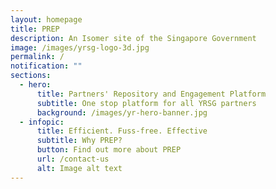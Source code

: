 ```yaml
---
layout: homepage
title: PREP
description: An Isomer site of the Singapore Government
image: /images/yrsg-logo-3d.jpg
permalink: /
notification: ""
sections:
  - hero:
      title: Partners' Repository and Engagement Platform
      subtitle: One stop platform for all YRSG partners
      background: /images/yr-hero-banner.jpg
  - infopic:
      title: Efficient. Fuss-free. Effective
      subtitle: Why PREP?
      button: Find out more about PREP
      url: /contact-us
      alt: Image alt text
---
```

